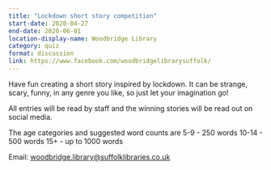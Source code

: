 ```yaml
---
title: "Lockdown short story competition"
start-date: 2020-04-27
end-date: 2020-06-01
location-display-name: Woodbridge Library
category: quiz
format: discussion
link: https://www.facebook.com/woodbridgelibrarysuffolk/
---
```


Have fun creating a short story inspired by lockdown. It can be strange, scary, funny, in any genre you like, so just let your imagination go!

All entries will be read by staff and the winning stories will be read out on social media.

The age categories and suggested word counts are
5-9 - 250 words
10-14 - 500 words
15+ - up to 1000 words

Email: woodbridge.library@suffolklibraries.co.uk
